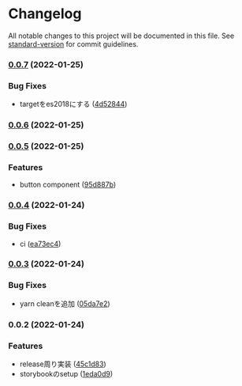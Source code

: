 # Changelog

All notable changes to this project will be documented in this file. See [standard-version](https://github.com/conventional-changelog/standard-version) for commit guidelines.

### [0.0.7](https://github.com/tricot-inc/fujimi-ui/compare/v0.0.6...v0.0.7) (2022-01-25)


### Bug Fixes

* targetをes2018にする ([4d52844](https://github.com/tricot-inc/fujimi-ui/commit/4d52844f0db0d530f0a92e23c03bea6491105286))

### [0.0.6](https://github.com/tricot-inc/fujimi-ui/compare/v0.0.5...v0.0.6) (2022-01-25)

### [0.0.5](https://github.com/tricot-inc/fujimi-ui/compare/v0.0.4...v0.0.5) (2022-01-25)


### Features

* button component ([95d887b](https://github.com/tricot-inc/fujimi-ui/commit/95d887bc68ed867465f354131483bce870227dbf))

### [0.0.4](https://github.com/tricot-inc/fujimi-ui/compare/v0.0.3...v0.0.4) (2022-01-24)


### Bug Fixes

* ci ([ea73ec4](https://github.com/tricot-inc/fujimi-ui/commit/ea73ec4ab6404798b8e3202d5705e01de1b4e8a1))

### [0.0.3](https://github.com/tricot-inc/fujimi-ui/compare/v0.0.2...v0.0.3) (2022-01-24)


### Bug Fixes

* yarn cleanを追加 ([05da7e2](https://github.com/tricot-inc/fujimi-ui/commit/05da7e2c6b362230f3cc5a0e8c5c586cd9f2aff8))

### 0.0.2 (2022-01-24)


### Features

* release周り実装 ([45c1d83](https://github.com/tricot-inc/fujimi-ui/commit/45c1d83f887ce279c17e7f4e7e95ca45299d73f2))
* storybookのsetup ([1eda0d9](https://github.com/tricot-inc/fujimi-ui/commit/1eda0d94b005e6eb4815d7e9489c1e8ea70ada42))
